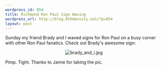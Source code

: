 ```yaml
--- 
wordpress_id: 854
title: Richmond Ron Paul Sign Waving
wordpress_url: http://blog.6thdensity.net/?p=854
layout: post
---
```

<p>Sunday my friend Brady and I waved signs for Ron Paul on a busy corner with other Ron Paul fanatics.  Check out Brady's awesome sign:</p><p align=center><img src='http://blog.6thdensity.net/wp-content/uploads/2007/12/brady_and_i.jpg' alt='brady_and_i.jpg' /></p><p>Pimp. Tight. Thanks to Jamie for taking the pic.</p>
